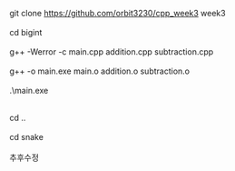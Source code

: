 <!--문제 1번 bigint-->
git clone https://github.com/orbit3230/cpp_week3 week3  
<br>
cd bigint  
<br>
g++ -Werror -c main.cpp addition.cpp subtraction.cpp  
<br>
g++ -o main.exe main.o addition.o subtraction.o  
<br>
.\main.exe  
<br>

<!--문제 2번 snake-->
<!--문제 1번에서 clone을 이미 했다는 가정 하-->
cd ..  
<br>
cd snake  
<br>
추후수정  
<br>